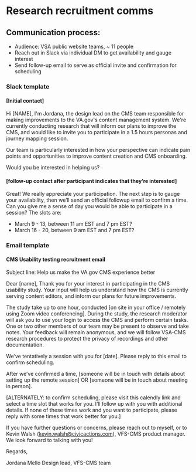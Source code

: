 # Research recruitment comms

## Communication process:

* Audience: VSA public website teams, ~ 11 people 
* Reach out in Slack via individual DM to get availability and gauge interest
* Send follow-up email to serve as official invite and confirmation for scheduling

### Slack template

#### \[Initial contact\]

Hi \[NAME\], I'm Jordana, the design lead on the CMS team responsible for making improvements to the VA.gov's content management system. We're currently conducting research that will inform our plans to improve the CMS, and would like to invite you to participate in a 1.5 hours personas and journey mapping session.

Our team is particularly interested in how your perspective can indicate pain points and opportunities to improve content creation and CMS onboarding.

Would you be interested in helping us?

#### \[follow-up contact after participant indicates that they’re interested\]

Great! We really appreciate your participation. The next step is to gauge your availability, then we’ll send an official followup email to confirm a time. Can you give me a sense of day you would be able to participate in a session? The slots are:

* March 9 - 13, between 11 am EST and 7 pm EST?
* March 16 - 20, between 9 am EST and 7 pm EST?

### Email template

#### CMS Usability testing recruitment email

Subject line: Help us make the VA.gov CMS experience better

Dear \[name\], Thank you for your interest in participating in the CMS usability study. Your input will help us understand how the CMS is currently serving content editors, and inform our plans for future improvements.

The study take up to one hour, conducted \[on site in your office / remotely using Zoom video conferencing\]. During the study, the research moderator will ask you to use your login to access the CMS and perform certain tasks. One or two other members of our team may be present to observe and take notes. Your feedback will remain anonymous, and we will follow VSA-CMS research procedures to protect the privacy of recordings and other documentation.

We’ve tentatively a session with you for \[date\]. Please reply to this email to confirm scheduling.

After we’ve confirmed a time, \[someone will be in touch with details about setting up the remote session\] OR \[someone will be in touch about meeting in person\].

\[ALTERNATELY: to confirm scheduling, please visit this calendly link and select a time slot that works for you. I’ll follow up with you with additional details. If none of these times work and you want to participate, please reply with some times that work better for you.\]

If you have further questions or concerns, please reach out to myself, or to Kevin Walsh \(kevin.walsh@civicactions.com\), VFS-CMS product manager. We look forward to talking with you!

Regards,

Jordana Mello Design lead, VFS-CMS team

